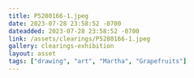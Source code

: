 ```yaml
---
title: P5280166-1.jpeg
date: 2023-07-28 23:58:52 -0700
dateadded: 2023-07-28 23:58:52 -0700
link: /assets/clearings/P5280166-1.jpeg
gallery: clearings-exhibition
layout: asset
tags: ["drawing", "art", "Martha", "Grapefruits"]
--- 
```

